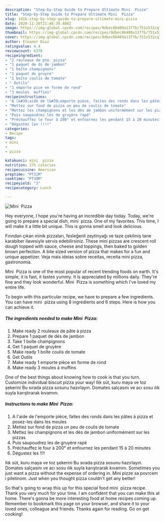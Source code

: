```yaml
---
description: "Step-by-Step Guide to Prepare Ultimate Mini  Pizza"
title: "Step-by-Step Guide to Prepare Ultimate Mini  Pizza"
slug: 1416-step-by-step-guide-to-prepare-ultimate-mini-pizza
date: 2020-11-26T21:48:39.488Z
image: https://img-global.cpcdn.com/recipes/9dbec86409a1377b/751x532cq70/mini-pizza-photo-principale-de-la-recette.jpg
thumbnail: https://img-global.cpcdn.com/recipes/9dbec86409a1377b/751x532cq70/mini-pizza-photo-principale-de-la-recette.jpg
cover: https://img-global.cpcdn.com/recipes/9dbec86409a1377b/751x532cq70/mini-pizza-photo-principale-de-la-recette.jpg
author: Eleanor Diaz
ratingvalue: 4.4
reviewcount: 6376
recipeingredient:
- "2 rouleaux de pte  pizza"
- "1 paquet de ds de jambon"
- "1 boîte champignons"
- "1 paquet de gruyre"
- "1 boîte coulis de tomate"
- " Outils"
- "1 emporte pice en forme de rond"
- "3 moules  muffins"
recipeinstructions:
- "A l&#39;aide de l&#39;emporte pièce, faites des ronds dans les pâtes à pizza et posez-les dans les moules"
- "Mettez sur fond de pizza un peu de coulis de tomate"
- "Mettez les champignons et les dès de jambon uniformément sur les pizzas"
- "Puis saupoudrez les de gruyère rapé"
- "Préchauffez le four à 200° et enfournez les pendant 15 à 20 minutes"
- "Dégustez les !!!!"
categories:
- Recipe
tags:
- mini
- 
- pizza

katakunci: mini  pizza 
nutrition: 275 calories
recipecuisine: American
preptime: "PT31M"
cooktime: "PT39M"
recipeyield: "3"
recipecategory: Lunch

---
```



![Mini  Pizza](https://img-global.cpcdn.com/recipes/9dbec86409a1377b/751x532cq70/mini-pizza-photo-principale-de-la-recette.jpg)

Hey everyone, I hope you're having an incredible day today. Today, we're going to prepare a special dish, mini  pizza. One of my favorites. This time, I will make it a little bit unique. This is gonna smell and look delicious.

Fırından çıkan minik pizzaları, fesleğenli zeytinyağı ve taze çekilmiş tane karabiber ilavesiyle servis edebilirsiniz. These mini pizzas are crescent roll dough topped with sauce, cheese and toppings, then baked to golden brown perfection. A bite sized version of pizza that makes for a fun and unique appetizer. Veja mais ideias sobre receitas, receita mini pizza, gastronomia.

Mini  Pizza is one of the most popular of recent trending foods on earth. It's simple, it is fast, it tastes yummy. It is appreciated by millions daily. They're fine and they look wonderful. Mini  Pizza is something which I've loved my entire life.


To begin with this particular recipe, we have to prepare a few ingredients. You can have mini  pizza using 8 ingredients and 6 steps. Here is how you can achieve it.

<!--inarticleads1-->

##### The ingredients needed to make Mini  Pizza:

1. Make ready 2 rouleaux de pâte à pizza
1. Prepare 1 paquet de dés de jambon
1. Take 1 boîte champignons
1. Get 1 paquet de gruyère
1. Make ready 1 boîte coulis de tomate
1. Get  Outils
1. Make ready 1 emporte pièce en forme de rond
1. Make ready 3 moules à muffins


One of the best things about knowing how to cook is that you turn. Customize individual biscuit pizza your way! Ilık süt, kuru maya ve toz şekerini Bu sırada pizza sosunu hazırlayın. Domates salçasını ve acı sosu ılık suyla karıştırarak kıvamını. 

<!--inarticleads2-->

##### Instructions to make Mini  Pizza:

1. A l&#39;aide de l&#39;emporte pièce, faites des ronds dans les pâtes à pizza et posez-les dans les moules
1. Mettez sur fond de pizza un peu de coulis de tomate
1. Mettez les champignons et les dès de jambon uniformément sur les pizzas
1. Puis saupoudrez les de gruyère rapé
1. Préchauffez le four à 200° et enfournez les pendant 15 à 20 minutes
1. Dégustez les !!!!


Ilık süt, kuru maya ve toz şekerini Bu sırada pizza sosunu hazırlayın. Domates salçasını ve acı sosu ılık suyla karıştırarak kıvamını. Sometimes you just want a pizza without the expense of ordering in. Mini pizze sa povrcem i piletinom. Just when you thought pizza couldn&#39;t get any better! 

So that's going to wrap this up for this special food mini  pizza recipe. Thank you very much for your time. I am confident that you can make this at home. There's gonna be more interesting food at home recipes coming up. Remember to bookmark this page on your browser, and share it to your loved ones, colleague and friends. Thanks again for reading. Go on get cooking!
